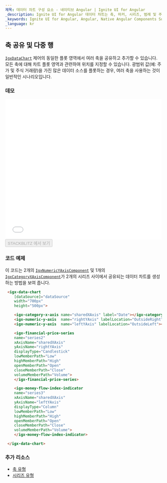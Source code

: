 ```yaml
---
제목: 데이터 차트 구성 요소 - 네이티브 Angular | Ignite UI for Angular
_description: Ignite UI for Angular 데이터 차트는 축, 마커, 시리즈, 범례 및 주석 레이어의 모듈 식 디자인을 제공하는 차트 구성 요소입니다. 이 차트를 사용하면 동일한 차트 영역에 이러한 시각적 요소의 인스턴스를 여러 개 만들어 복합 차트 뷰를 만들 수 있습니다.
_keywords: Ignite UI for Angular, Angular, Native Angular Components Suite, Native Angular Controls, Native Angular Components, Native Angular Components Library, Angular Chart, Angular Chart Control, Angular Chart Example, Angular Chart Component, Angular Data Chart
_language: kr
---
```


## 축 공유 및 다중 행

 [`IgxDataChart`](/products/ignite-ui-angular/api/docs/typescript/latest/classes/igxdatachart.html) 제어의 동일한 플롯 영역에서 여러 축을 공유하고 추가할 수 있습니다. 모든 축에 대해 차트 플롯 영역과 관련하여 위치를 지정할 수 있습니다. 광범위 값(예: 주가 및 주식 거래량)을 가진 많은 데이터 소스를 플롯하는 경우, 여러 축을 사용하는 것이 일반적인 시나리오입니다.

### 데모

<div class="sample-container loading" style="height: 450px">
    <iframe id="data-chart-axis-sharing-iframe" src='{environment:dvDemosBaseUrl}/charts/data-chart-axis-sharing' width="100%" height="100%" seamless frameBorder="0" onload="onXPlatSampleIframeContentLoaded(this);"></iframe>
</div>
<div>
    <button data-localize="stackblitz" disabled class="stackblitz-btn" data-iframe-id="data-chart-axis-sharing-iframe" data-demos-base-url="{environment:dvDemosBaseUrl}">STACKBLITZ 에서 보기
    </button>
</div>

<div class="divider--half"></div>

### 코드 예제

이 코드는 2개의 [`IgxNumericYAxisComponent`](/products/ignite-ui-angular/api/docs/typescript/latest/classes/igxnumericyaxiscomponent.html) 및 1개의 [`IgxCategoryXAxisComponent`](/products/ignite-ui-angular/api/docs/typescript/latest/classes/igxcategoryxaxiscomponent.html)가 2개의 시리즈 사이에서 공유되는 데이터 차트를 생성하는 방법을 보여 줍니다.

```html
 <igx-data-chart
    [dataSource]="dataSource"
    width="700px"
    height="500px">

    <igx-category-x-axis name="sharedXAxis" label="Date"></igx-category-x-axis>
    <igx-numeric-y-axis  name="rightYAxis" labelLocation="OutsideRight"></igx-numeric-y-axis>
    <igx-numeric-y-axis  name="leftYAxis" labelLocation="OutsideLeft"></igx-numeric-y-axis>

    <igx-financial-price-series
    name="series2"
    xAxisName="sharedXAxis"
    yAxisName="rightYAxis"
    displayType="Candlestick"
    lowMemberPath="Low"
    highMemberPath="High"
    openMemberPath="Open"
    closeMemberPath="Close"
    volumeMemberPath="Volume">
    </igx-financial-price-series>

    <igx-money-flow-index-indicator
    name="series3"
    xAxisName="sharedXAxis"
    yAxisName="leftYAxis"
    displayType="Column"
    lowMemberPath="Low"
    highMemberPath="High"
    openMemberPath="Open"
    closeMemberPath="Close"
    volumeMemberPath="Volume">
    </igx-money-flow-index-indicator>

 </igx-data-chart>
```

### 추가 리소스

-   [축 유형](data-chart-axis-types.md)
-   [시리즈 유형](data-chart-series-types.md)
